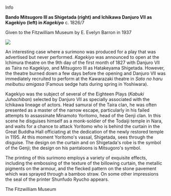 Info

**Bando Mitsugoro III as Shigetada (right) and Ichikawa Danjuro VII as Kagekiyo (left) in _Kagekiyo_** c. 1826/7

Given to the Fitzwilliam Museum by E. Evelyn Barron in 1937

[![](P.476P.477-1937_small1.jpg)](KUN/kunp3476477.htm)

An interesting case where a surimono was produced for a play that was advertised but never performed. _Kagekiyo_ was announced to open at the Ichimura theatre on the 9th day of the first month of 1827 with Danjuro VII as Taira no Kagekiyo, and Mitsugoro III as Hatakeyama Shigetada. However, the theatre burned down a few days before the opening and Danjuro VII was immediately recruited to perform at the Kawarazaki theatre in _Sato no haru meibutsu amigasa_ (Famous sedge hats during spring in Yoshiwara).

Kagekiyo was the subject of several of the Eighteen Plays (_Kabuki Juhachiban_) selected by Danjuro VII as specially associated with the Ichikawa lineage of actors. Head samurai of the Taira clan, he was often presented as a master of the narrow escape, particularly in his failed attempts to assassinate Minamoto Yoritomo, head of the Genji clan. In this scene he disguises himself as a monk-soldier of the Todaiji temple in Nara, and waits for a chance to attack Yoritomo who is behind the curtain in the Great Buddha Hall officiating at the dedication of the newly restored temple in 1195. At this moment Yoritomo's vassal, Shigetada, sees through the disguise. The design on the curtain and on Shigetada's robe is the symbol of the Genji; the design on his pantaloons is Mitsugoro's symbol.

The printing of this surimono employs a variety of exquisite effects, including the embossing of the texture of the billowing curtain, the metallic pigments on the armour, and the flecked pattern on the stone pavement which was sprayed through a bamboo straw. On some other impressions the seal of the printer Shunfudo Ryucho appears.



The Fitzwilliam Museum
